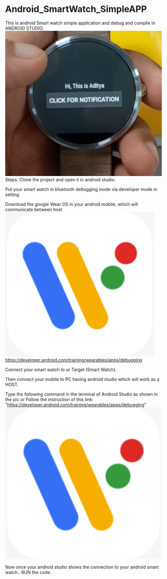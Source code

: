 # Android_SmartWatch_SimpleAPP
This is android Smart watch simple application and debug and compile in ANDROID STUDIO.
<img src="demo/1.jpeg" width="980"> 
Steps: 
Clone the project and open it in android studio.

Put your smart watch in bluetooth debugging mode via developer mode in setting

Download the google Wear OS in your android mobile, which will communicate between host<img src="demo/3.jpeg" width="480">
https://developer.android.com/training/wearables/apps/debugging

Connect your smart watch to ur Target (Smart Watch). 

Then connect your mobile to PC having android studio which will work as a HOST. 

Type the following command in the terminal of Android Studio as shown in the pic or Follow the instruction of this link: "https://developer.android.com/training/wearables/apps/debugging"
<img src="demo/3.jpeg" width="980"> 

Now once your android studio shows the connection to your android smart watch.. RUN the code. 


